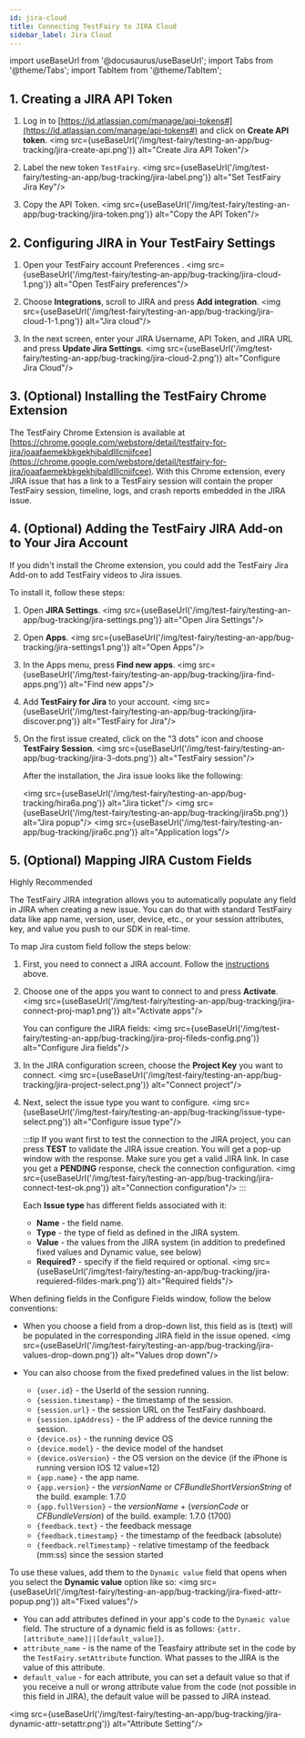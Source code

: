 ```yaml
---
id: jira-cloud
title: Connecting TestFairy to JIRA Cloud
sidebar_label: Jira Cloud
---
```


import useBaseUrl from '@docusaurus/useBaseUrl';
import Tabs from '@theme/Tabs';
import TabItem from '@theme/TabItem';

## 1. Creating a JIRA API Token

1. Log in to [https://id.atlassian.com/manage/api-tokens#](https://id.atlassian.com/manage/api-tokens#) and click on **Create API token**.
   <img src={useBaseUrl('/img/test-fairy/testing-an-app/bug-tracking/jira-create-api.png')} alt="Create Jira API Token"/>

1. Label the new token `TestFairy`.
   <img src={useBaseUrl('/img/test-fairy/testing-an-app/bug-tracking/jira-label.png')} alt="Set TestFairy Jira Key"/>

1. Copy the API Token.
   <img src={useBaseUrl('/img/test-fairy/testing-an-app/bug-tracking/jira-token.png')} alt="Copy the API Token"/>

## 2. Configuring JIRA in Your TestFairy Settings

1. Open your TestFairy account Preferences .
   <img src={useBaseUrl('/img/test-fairy/testing-an-app/bug-tracking/jira-cloud-1.png')} alt="Open TestFairy preferences"/>

2. Choose **Integrations**, scroll to JIRA and press **Add integration**.
   <img src={useBaseUrl('/img/test-fairy/testing-an-app/bug-tracking/jira-cloud-1-1.png')} alt="Jira cloud"/>

3. In the next screen, enter your JIRA Username, API Token, and JIRA URL and press **Update Jira Settings**.
   <img src={useBaseUrl('/img/test-fairy/testing-an-app/bug-tracking/jira-cloud-2.png')} alt="Configure Jira Cloud"/>

## 3. (Optional) Installing the TestFairy Chrome Extension

The TestFairy Chrome Extension is available at [https://chrome.google.com/webstore/detail/testfairy-for-jira/joaafaemekbkgekhjbaldlllcnjifcee](https://chrome.google.com/webstore/detail/testfairy-for-jira/joaafaemekbkgekhjbaldlllcnjifcee). With this Chrome extension, every JIRA issue that has a link to a TestFairy session will contain the proper TestFairy session, timeline, logs, and crash reports embedded in the JIRA issue.

## 4. (Optional) Adding the TestFairy JIRA Add-on to Your Jira Account

If you didn't install the Chrome extension, you could add the TestFairy Jira Add-on to add TestFairy videos to Jira issues.

To install it, follow these steps:

1. Open **JIRA Settings**.
   <img src={useBaseUrl('/img/test-fairy/testing-an-app/bug-tracking/jira-settings.png')} alt="Open Jira Settings"/>

2. Open **Apps**.
   <img src={useBaseUrl('/img/test-fairy/testing-an-app/bug-tracking/jira-settings1.png')} alt="Open Apps"/>

3. In the Apps menu, press **Find new apps**.
   <img src={useBaseUrl('/img/test-fairy/testing-an-app/bug-tracking/jira-find-apps.png')} alt="Find new apps"/>

4. Add **TestFairy for Jira** to your account.
   <img src={useBaseUrl('/img/test-fairy/testing-an-app/bug-tracking/jira-discover.png')} alt="TestFairy for Jira"/>

5. On the first issue created, click on the "3 dots" icon and choose **TestFairy Session**.
   <img src={useBaseUrl('/img/test-fairy/testing-an-app/bug-tracking/jira-3-dots.png')} alt="TestFairy session"/>

   After the installation, the Jira issue looks like the following:

   <img src={useBaseUrl('/img/test-fairy/testing-an-app/bug-tracking/hira6a.png')} alt="Jira ticket"/>
   <img src={useBaseUrl('/img/test-fairy/testing-an-app/bug-tracking/jira5b.png')} alt="Jira popup"/>
   <img src={useBaseUrl('/img/test-fairy/testing-an-app/bug-tracking/jira6c.png')} alt="Application logs"/>

## 5. (Optional) Mapping JIRA Custom Fields

<p><span className="sauceGreen">Highly Recommended</span></p>

The TestFairy JIRA integration allows you to automatically populate any field in JIRA when creating a new issue.
You can do that with standard TestFairy data like app name, version, user, device, etc., or your session attributes, key, and value you push to our SDK in real-time.<br/>

To map Jira custom field follow the steps below:

1. First, you need to connect a JIRA account. Follow the [instructions](#1-creating-a-jira-api-token) above.

2. Choose one of the apps you want to connect to and press **Activate**.
   <img src={useBaseUrl('/img/test-fairy/testing-an-app/bug-tracking/jira-connect-proj-map1.png')} alt="Activate apps"/>

   You can configure the JIRA fields:
   <img src={useBaseUrl('/img/test-fairy/testing-an-app/bug-tracking/jira-proj-fileds-config.png')} alt="Configure Jira fields"/>

3. In the JIRA configuration screen, choose the **Project Key** you want to connect.
   <img src={useBaseUrl('/img/test-fairy/testing-an-app/bug-tracking/jira-project-select.png')} alt="Connect project"/>

4. Next, select the issue type you want to configure.
   <img src={useBaseUrl('/img/test-fairy/testing-an-app/bug-tracking/issue-type-select.png')} alt="Configure issue type"/>

   :::tip
   If you want first to test the connection to the JIRA project, you can press **TEST** to validate the JIRA issue creation. You will get a pop-up window with the response. Make sure you get a valid JIRA link.
   In case you get a **PENDING** response, check the connection configuration.
   <img src={useBaseUrl('/img/test-fairy/testing-an-app/bug-tracking/jira-connect-test-ok.png')} alt="Connection configuration"/>
   :::

   Each **Issue type** has different fields associated with it:

   - **Name** - the field name.
   - **Type** - the type of field as defined in the JIRA system.
   - **Value** - the values from the JIRA system (in addition to predefined fixed values and Dynamic value, see below)
   - **Required?** - specify if the field required or optional.
     <img src={useBaseUrl('/img/test-fairy/testing-an-app/bug-tracking/jira-requiered-fildes-mark.png')} alt="Required fields"/>

When defining fields in the Configure Fields window, follow the below conventions:

- When you choose a field from a drop-down list, this field as is (text) will be populated in the corresponding JIRA field in the issue opened.
  <img src={useBaseUrl('/img/test-fairy/testing-an-app/bug-tracking/jira-values-drop-down.png')} alt="Values drop down"/>

- You can also choose from the fixed predefined values in the list below:
  - `{user.id}` - the UserId of the session running.
  - `{session.timestamp}` - the timestamp of the session.
  - `{session.url}` - the session URL on the TestFairy dashboard.
  - `{session.ipAddress}` - the IP address of the device running the session.
  - `{device.os}` - the running device OS
  - `{device.model}` - the device model of the handset
  - `{device.osVersion}` - the OS version on the device (if the iPhone is running version IOS 12 value=12)
  - `{app.name}` - the app name.
  - `{app.version}` - the _versionName_ or _CFBundleShortVersionString_ of the build. example: 1.7.0
  - `{app.fullVersion}` - the _versionName_ + (_versionCode_ or _CFBundleVersion_) of the build. example: 1.7.0 (1700)
  - `{feedback.text}` - the feedback message
  - `{feedback.timestamp}` - the timestamp of the feedback (absolute)
  - `{feedback.relTimestamp}` - relative timestamp of the feedback (mm:ss) since the session started

To use these values, add them to the `Dynamic value` field that opens when you select the **Dynamic value** option like so:
<img src={useBaseUrl('/img/test-fairy/testing-an-app/bug-tracking/jira-fixed-attr-popup.png')} alt="Fixed values"/>

- You can add attributes defined in your app's code to the `Dynamic value` field. The structure of a dynamic field is as follows:
  `{attr.[attribute_name]||[default_value]}`.
- `attribute_name` - is the name of the Teasfairy attribute set in the code by the `TestFairy.setAttribute` function. What passes to the JIRA is the value of this attribute.
- `default_value` - for each attribute, you can set a default value so that if you receive a null or wrong attribute value from the code (not possible in this field in JIRA), the default value will be passed to JIRA instead.

<img src={useBaseUrl('/img/test-fairy/testing-an-app/bug-tracking/jira-dynamic-attr-setattr.png')} alt="Attribute Setting"/>
